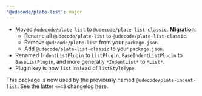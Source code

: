 ```yaml
---
'@udecode/plate-list': major
---
```


- Moved `@udecode/plate-list` to `@udecode/plate-list-classic`. **Migration**:
  - Rename all `@udecode/plate-list` to `@udecode/plate-list-classic`.
  - Remove `@udecode/plate-list` from your `package.json`.
  - Add `@udecode/plate-list-classic` to your `package.json`.
- Renamed `IndentListPlugin` to `ListPlugin`, `BaseIndentListPlugin` to `BaseListPlugin`, and more generally `*IndentList*` to `*List*`.
- Plugin key is now `list` instead of `listStyleType`.

This package is now used by the previously named `@udecode/plate-indent-list`. See the latter `<=48` changelog [here](https://github.com/udecode/plate/blob/7afd88089f4a76c896f3edf928b03c7e9f2ab903/packages/indent-list/CHANGELOG.md).
